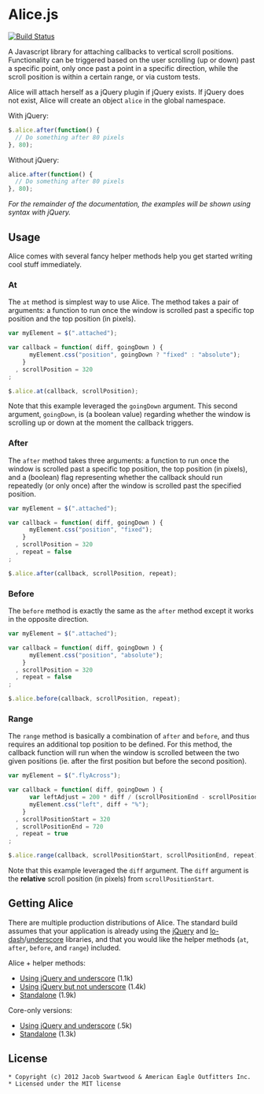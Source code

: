 Alice.js
========
[![Build Status](https://travis-ci.org/aeo/alice.png)](https://travis-ci.org/aeo/alice)

A Javascript library for attaching callbacks to vertical scroll positions.
Functionality can be triggered based on the user scrolling (up or down)
past a specific point, only once past a point in a specific direction,
while the scroll position is within a certain range, or via custom tests.

Alice will attach herself as a jQuery plugin if jQuery exists. If jQuery does
not exist, Alice will create an object `alice` in the global namespace.

With jQuery:

```javascript
$.alice.after(function() {
  // Do something after 80 pixels
}, 80);
```

Without jQuery:

```javascript
alice.after(function() {
  // Do something after 80 pixels
}, 80);
```

_For the remainder of the documentation, the examples will be shown using
syntax with jQuery._


Usage
-----

Alice comes with several fancy helper methods help you get started writing
cool stuff immediately.

### At

The `at` method is simplest way to use Alice. The method takes a pair of
arguments: a function to run once the window is scrolled past a specific top
position and the top position (in pixels).

```javascript
var myElement = $(".attached");

var callback = function( diff, goingDown ) {
      myElement.css("position", goingDown ? "fixed" : "absolute");
    }
  , scrollPosition = 320
;

$.alice.at(callback, scrollPosition);
```

Note that this example leveraged the `goingDown` argument. This second
argument, `goingDown`, is (a boolean value) regarding whether the
window is scrolling up or down at the moment the callback triggers.

### After

The `after` method takes three arguments: a function to run once the window
is scrolled past a specific top position, the top position (in pixels), and
a (boolean) flag representing whether the callback should run repeatedly
(or only once) after the window is scrolled past the specified position.

```javascript
var myElement = $(".attached");

var callback = function( diff, goingDown ) {
      myElement.css("position", "fixed");
    }
  , scrollPosition = 320
  , repeat = false
;

$.alice.after(callback, scrollPosition, repeat);
```

### Before

The `before` method is exactly the same as the `after` method except it works
in the opposite direction.

```javascript
var myElement = $(".attached");

var callback = function( diff, goingDown ) {
      myElement.css("position", "absolute");
    }
  , scrollPosition = 320
  , repeat = false
;

$.alice.before(callback, scrollPosition, repeat);
```

### Range

The `range` method is basically a combination of `after` and `before`, and
thus requires an additional top position to be defined. For this method, the
callback function will run when the window is scrolled between the two given
positions (ie. after the first position but before the second position).

```javascript
var myElement = $(".flyAcross");

var callback = function( diff, goingDown ) {
      var leftAdjust = 200 * diff / (scrollPositionEnd - scrollPositionStart) - 100;
      myElement.css("left", diff + "%");
    }
  , scrollPositionStart = 320
  , scrollPositionEnd = 720
  , repeat = true
;

$.alice.range(callback, scrollPositionStart, scrollPositionEnd, repeat);
```

Note that this example leveraged the `diff` argument. The `diff` argument is
the **relative** scroll position (in pixels) from `scrollPositionStart`.


Getting Alice
-------------

There are multiple production distributions of Alice. The standard build
assumes that your application is already using the [jQuery](jquery.org) and
[lo-dash](lodash.org)/[underscore](underscore.org) libraries, and that you
would like the helper methods (`at`, `after`, `before`, and `range`) included.

Alice + helper methods:
  - [Using jQuery and underscore](https://github.com/aeo/alice/blob/master/dist/alice.min.js) (1.1k)
  - [Using jQuery but not underscore](https://github.com/aeo/alice/blob/master/dist/alice-no_.min.js) (1.4k)
  - [Standalone](https://github.com/aeo/alice/blob/master/dist/alice-shim.min.js) (1.9k)

Core-only versions:
  - [Using jQuery and underscore](https://github.com/aeo/alice/blob/master/dist/alice-core.min.js) (.5k)
  - [Standalone](https://github.com/aeo/alice/blob/master/dist/alice-core-shim.min.js) (1.3k)


License
-------

    * Copyright (c) 2012 Jacob Swartwood & American Eagle Outfitters Inc.
    * Licensed under the MIT license

